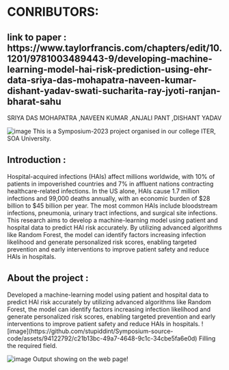 <h1>CONRIBUTORS: </h1> 
<h2>link to paper : https://www.taylorfrancis.com/chapters/edit/10.1201/9781003489443-9/developing-machine-learning-model-hai-risk-prediction-using-ehr-data-sriya-das-mohapatra-naveen-kumar-dishant-yadav-swati-sucharita-ray-jyoti-ranjan-bharat-sahu </h2>

SRIYA DAS MOHAPATRA ,NAVEEN KUMAR ,ANJALI PANT ,DISHANT YADAV


![image](https://github.com/stupiddint/Symposium-source-code/assets/94122792/cbfd581f-30b6-41b5-895f-456915096fde)
This is a Symposium-2023 project organised in our college ITER, SOA University.

<h2>Introduction : </h2>
Hospital-acquired infections (HAIs) affect millions worldwide, with 10% of patients in impoverished countries and 7% in affluent nations contracting healthcare-related infections. In the US alone, HAIs cause 1.7 million infections and 99,000 deaths annually, with an economic burden of $28 billion to $45 billion per year. The most common HAIs include bloodstream infections, pneumonia, urinary tract infections, and surgical site infections. This research aims to develop a machine-learning model using patient and hospital data to predict HAI risk accurately. By utilizing advanced algorithms like Random Forest, the model can identify factors increasing infection likelihood and generate personalized risk scores, enabling targeted prevention and early interventions to improve patient safety and reduce HAIs in hospitals.
<h2>About the project : </h2> 
Developed a machine-learning model using patient and hospital data to predict HAI risk accurately by utilizing advanced algorithms like Random Forest, the model can identify factors increasing infection likelihood and generate personalized risk scores, enabling targeted prevention and early interventions to improve patient safety and reduce HAIs in hospitals.
![image](https://github.com/stupiddint/Symposium-source-code/assets/94122792/c21b13bc-49a7-4648-9c1c-34cbe5fa6e0d)
Filling the required field.

![image](https://github.com/stupiddint/Symposium-source-code/assets/94122792/4738b3e6-253b-4bc5-bd36-9010cffa3568)
Output showing on the web page!

